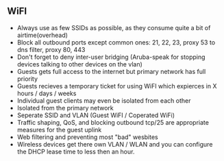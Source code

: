 ## WiFI
- Always use as few SSIDs as possible, as they consume quite a bit of airtime(overhead)
- Block all outbound ports except common ones: 21, 22, 23, proxy 53 to dns filter, proxy 80, 443
- Don't forget to deny inter-user bridging (Aruba-speak for stopping devices talking to other devices on the vlan)
- Guests gets full access to the internet but primary network has full priority
- Guests recieves a temporary ticket for using WiFI which expierces in X hours / days / weeks
- Individual guest clients may even be isolated from each other
- Isolated from the primary network
- Seperate SSID and VLAN (Guest WiFI / Coperated WiFi)
- Traffic shaping, QoS, and blocking outbound tcp/25 are appropriate measures for the guest uplink
- Web filtering and preventing most "bad" wesbites
- Wireless devices get there own VLAN / WLAN and you can configure the DHCP lease time to less then an hour.
